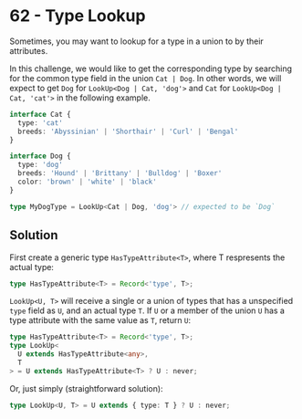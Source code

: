 # 62 - Type Lookup

Sometimes, you may want to lookup for a type in a union to by their attributes.

In this challenge, we would like to get the corresponding type by searching for the common type field in the union `Cat | Dog`. In other words, we will expect to get `Dog` for `LookUp<Dog | Cat, 'dog'>` and `Cat` for `LookUp<Dog | Cat, 'cat'>` in the following example.

```typescript
interface Cat {
  type: 'cat'
  breeds: 'Abyssinian' | 'Shorthair' | 'Curl' | 'Bengal'
}

interface Dog {
  type: 'dog'
  breeds: 'Hound' | 'Brittany' | 'Bulldog' | 'Boxer'
  color: 'brown' | 'white' | 'black'
}

type MyDogType = LookUp<Cat | Dog, 'dog'> // expected to be `Dog`
```

## Solution

First create a generic type `HasTypeAttribute<T>`, where T respresents the actual type:

```typescript
type HasTypeAttribute<T> = Record<'type', T>;
```

`LookUp<U, T>` will receive a single or a union of types that has a unspecified `type` field as `U`, and an actual type `T`. If `U` or a member of the union `U` has a type attribute with the same value as `T`, return `U`:

```typescript
type HasTypeAttribute<T> = Record<'type', T>;
type LookUp<
  U extends HasTypeAttribute<any>,
  T
> = U extends HasTypeAttribute<T> ? U : never;
```

Or, just simply (straightforward solution):

```typescript
type LookUp<U, T> = U extends { type: T } ? U : never;
```
